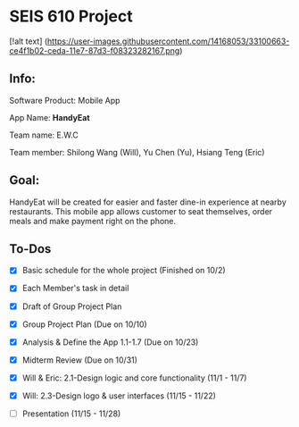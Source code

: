  # SEIS 610 Project
[!alt text] (https://user-images.githubusercontent.com/14168053/33100663-ce4f1b02-ceda-11e7-87d3-f08323282167.png)
## Info:

Software Product:
Mobile App

App Name:
**HandyEat**

Team name: E.W.C

Team member: 
Shilong Wang (Will), Yu Chen (Yu), Hsiang Teng (Eric)

## Goal:

   HandyEat will be created for easier and faster dine-in experience at nearby restaurants. This mobile app allows customer to seat themselves, order meals and make payment right on the phone. 
  
## To-Dos

- [x] Basic schedule for the whole project (Finished on 10/2)
- [x] Each Member's task in detail
- [x] Draft of Group Project Plan
- [x] Group Project Plan (Due on 10/10)
- [x] Analysis & Define the App 1.1-1.7 (Due on 10/23)
- [x] Midterm Review (Due on 10/31)
- [x] Will & Eric: 2.1-Design logic and core functionality (11/1 - 11/7)
- [x] Will: 2.3-Design logo & user interfaces (11/15 - 11/22)
- [ ] Presentation (11/15 - 11/28)


